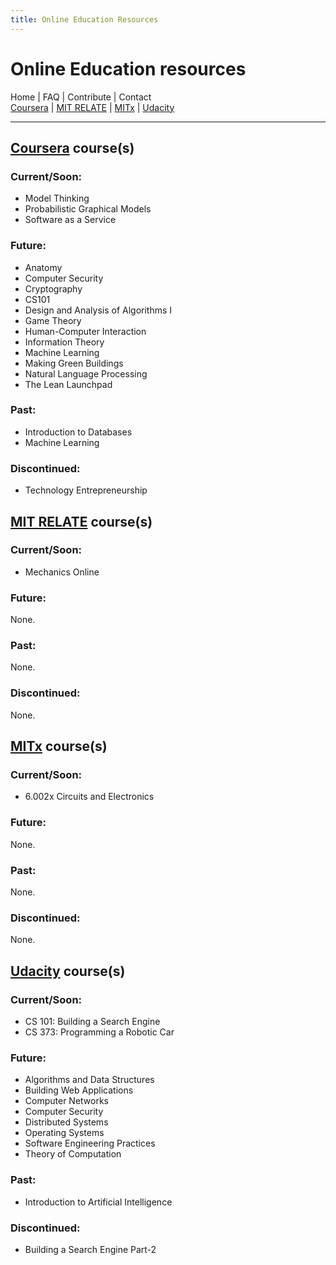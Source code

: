 ```yaml
---
title: Online Education Resources
---
```


# Online Education resources
Home | FAQ | Contribute | Contact<br />
[Coursera](#coursera_courses) | [MIT RELATE](#mit_relate_courses) | [MITx](#mitx_courses) | [Udacity](#udacity_courses)

<hr />

## [Coursera](http://www.coursera.org/ "Coursera") course(s)
### Current/Soon:
* Model Thinking
* Probabilistic Graphical Models
* Software as a Service

### Future:
* Anatomy
* Computer Security
* Cryptography
* CS101
* Design and Analysis of Algorithms I
* Game Theory
* Human-Computer Interaction
* Information Theory
* Machine Learning
* Making Green Buildings
* Natural Language Processing
* The Lean Launchpad

### Past:
* Introduction to Databases
* Machine Learning

### Discontinued:
* Technology Entrepreneurship

## [MIT RELATE](http://relate.mit.edu/ "MIT RELATE") course(s)
### Current/Soon:
* Mechanics Online

### Future:
None.

### Past:
None.

### Discontinued:
None.

## [MITx](http://mitx.mit.edu/ "MITx") course(s)
### Current/Soon:
* 6.002x Circuits and Electronics

### Future:
None.

### Past:
None.

### Discontinued:
None.

## [Udacity](http://www.udacity.com/ "Udacity") course(s)
### Current/Soon:
* CS 101: Building a Search Engine
* CS 373: Programming a Robotic Car

### Future:
* Algorithms and Data Structures
* Building Web Applications
* Computer Networks
* Computer Security
* Distributed Systems
* Operating Systems
* Software Engineering Practices
* Theory of Computation

### Past:
* Introduction to Artificial Intelligence

### Discontinued:
* Building a Search Engine Part-2

